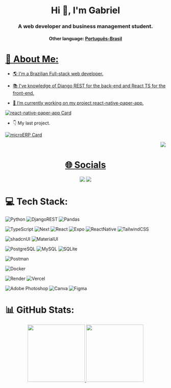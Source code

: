 <h1 align="center">Hi 👋, I'm Gabriel</h1>
<h3 align="center">A web developer and business management student.</h3>
<h4 align="center">Other language: <a href="https://github.com/Gabriel-Aguiar-Reis/Gabriel-Aguiar-Reis/tree/main/README_PT_BR.md">Português-Brasil</h4>

# 💫 About Me:

- 🌎 I'm a Brazilian Full-stack web developer.
  
- 📚 I've knowledge of Django REST for the back-end and React TS for the front-end.

- 🔭 I’m currently working on my project react-native-paper-app.

<div align="left" display= "flex">

  [![react-native-paper-app Card](https://github-readme-stats.vercel.app/api/pin/?username=gabriel-aguiar-reis&repo=react-native-paper-app&theme=github_dark&border_color=30363d)](https://github.com/gabriel-aguiar-reis/react-native-paper-app)
  
</div>

- 👇 My last project.
  
<div align="left" display= "flex">

  [![microERP Card](https://github-readme-stats.vercel.app/api/pin/?username=gabriel-aguiar-reis&repo=microERP&theme=github_dark&border_color=30363d)](https://github.com/gabriel-aguiar-reis/microERP)
  
</div>

<div display= "flex" justify-content= "flex-end" align= "right">
  
  <a href="https://visitcount.itsvg.in">
    <img src="https://visitcount.itsvg.in/api?id=Gabriel-Aguiar-Reis&label=Profile%20Views&color=1&icon=5&pretty=true">
  
</div>

<h1 align= "center">🌐 Socials</h1>
<div align= "center">

  <a href = "mailto:lugafeagre@gmail.com">
    <img src="https://img.shields.io/badge/-Gmail-%23333?style=for-the-badge&logo=gmail&logoColor=white&color=red" target="_blank"></a>
  <a href="https://www.linkedin.com/in/gabriel-aguiar-reis" target="_blank">
    <img src="https://img.shields.io/badge/-LinkedIn-%230077B5?style=for-the-badge&logo=linkedin&logoColor=white" target="_blank"></a> 

</div>

# 💻 Tech Stack:
![Python](https://img.shields.io/badge/python-3670A0?style=for-the-badge&logo=python&logoColor=ffdd54&color=1e3a8a) ![DjangoREST](https://img.shields.io/badge/DJANGO%20REST-brightgreen?style=for-the-badge&logo=django&logoColor=EDEEF0&color=1e3a8a) ![Pandas](https://img.shields.io/badge/pandas-%23150458.svg?style=for-the-badge&logo=pandas&logoColor=white&color=1e3a8a)

![TypeScript](https://img.shields.io/badge/typescript-brightgreen?style=for-the-badge&logo=typescript&logoColor=blue&color=222222) ![Next](https://img.shields.io/badge/Next-brightgreen?style=for-the-badge&logo=nextdotjs&logoColor=EDEEF0&color=222222) ![React](https://img.shields.io/badge/react-brightgreen?style=for-the-badge&logo=react&logoColor=00D8FF&color=222222) ![Expo](https://img.shields.io/badge/Expo-brightgreen?style=for-the-badge&logo=expo&logoColor=EDEEF0&color=222222) ![ReactNative](https://img.shields.io/badge/react%20native-brightgreen?style=for-the-badge&logo=react&logoColor=00D8FF&color=222222) ![TailwindCSS](https://img.shields.io/badge/tailwindCSS-brightgreen?style=for-the-badge&logo=tailwindcss&logoColor=06B6D4&color=222222)

![shadcnUI](https://img.shields.io/badge/shadcnUI-brightgreen?style=for-the-badge&logo=shadcnui&logoColor=EDEEF0&color=222222) ![MaterialUI](https://img.shields.io/badge/MaterialUI-brightgreen?style=for-the-badge&logo=mui&logoColor=0073e6&color=222222)

![PostgreSQL](https://img.shields.io/badge/postgreSQL-brightgreen?style=for-the-badge&logo=postgresql&logoColor=white&color=172554) ![MySQL](https://img.shields.io/badge/MySQL-brightgreen?style=for-the-badge&logo=mysql&logoColor=white&color=172554) ![SQLite](https://img.shields.io/badge/SQLite-brightgreen?style=for-the-badge&logo=sqlite&logoColor=white&color=172554) 

![Postman](https://img.shields.io/badge/Postman-FF6C37?style=for-the-badge&logo=postman&logoColor=white) 

![Docker](https://img.shields.io/badge/docker-%230db7ed.svg?style=for-the-badge&logo=docker&logoColor=white) 

![Render](https://img.shields.io/badge/render-brightgreen?style=for-the-badge&logo=render&color=222222) ![Vercel](https://img.shields.io/badge/vercel-brightgreen?style=for-the-badge&logo=vercel&color=222222)

![Adobe Photoshop](https://img.shields.io/badge/adobe%20photoshop-%2331A8FF.svg?style=for-the-badge&logo=adobephotoshop&logoColor=white&color=102A42) ![Canva](https://img.shields.io/badge/Canva-%2300C4CC.svg?style=for-the-badge&logo=Canva&logoColor=white&color=3B73DF) ![Figma](https://img.shields.io/badge/figma-%23F24E1E.svg?style=for-the-badge&logo=figma&logoColor=white&color=A555F6) 
# 📊 GitHub Stats:
<div align="center" display= "flex">
  <a href="https://github.com/Gabriel-Aguiar-Reis">
  <img height="180em" src="https://github-readme-stats.vercel.app/api?username=Gabriel-Aguiar-Reis&theme=github_dark&hide_border=false&border_color=30363d&include_all_commits=false&count_private=true"/>
  <img height="180em" src="https://github-readme-stats.vercel.app/api/top-langs/?username=Gabriel-Aguiar-Reis&layout=compact&theme=github_dark&hide_border=false&include_all_commits=true&count_private=true&border_color=30363d"/>
